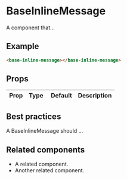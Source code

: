 # BaseInlineMessage

A component that...

## Example

```html
<base-inline-message></base-inline-message>
```

## Props

| Prop | Type |  Default | Description |
| ---- | ---- | -------- | ----------- |


## Best practices

A BaseInlineMessage should ...

## Related components

- A related component.
- Another related component.
